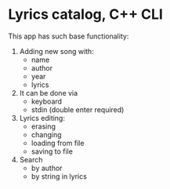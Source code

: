 # Lyrics catalog, C++ CLI

This app has such base functionality:

1. Adding new song with:
    - name
    - author
    - year
    - lyrics
2. It can be done via
    - keyboard
    - stdin (double enter required)
3. Lyrics editing:
    - erasing
    - changing
    - loading from file
    - saving to file
4. Search
    - by author
    - by string in lyrics



